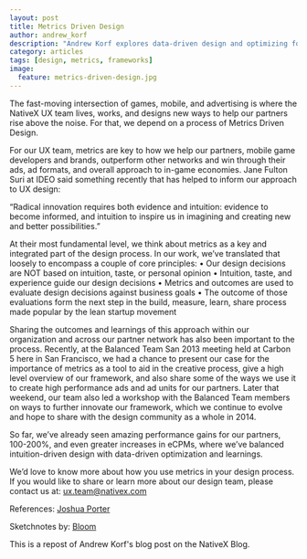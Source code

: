```yaml
---
layout: post
title: Metrics Driven Design
author: andrew_korf
description: "Andrew Korf explores data-driven design and optimizing for learning.  Originally posted on the NativeX blog."
category: articles
tags: [design, metrics, frameworks]
image:
  feature: metrics-driven-design.jpg
---
```

The fast-moving intersection of games, mobile, and advertising is where the NativeX UX team lives, works, and designs new ways to help our partners rise above the noise. For that, we depend on a process of Metrics Driven Design.

For our UX team, metrics are key to how we help our partners, mobile game developers and brands, outperform other networks and win through their ads, ad formats, and overall approach to in-game economies. Jane Fulton Suri at IDEO said something recently that has helped to inform our approach to UX design:

“Radical innovation requires both evidence and intuition: evidence to become informed, and intuition to inspire us in imagining and creating new and better possibilities.”

At their most fundamental level, we think about metrics as a key and integrated part of the design process. In our work, we’ve translated that loosely to encompass a couple of core principles:
• Our design decisions are NOT based on intuition, taste, or personal opinion
• Intuition, taste, and experience guide our design decisions
• Metrics and outcomes are used to evaluate design decisions against business goals
• The outcome of those evaluations form the next step in the build, measure, learn, share process made popular by the lean startup movement

Sharing the outcomes and learnings of this approach within our organization and across our partner network has also been important to the process. Recently, at the Balanced Team San 2013 meeting held at Carbon 5 here in San Francisco, we had a chance to present our case for the importance of metrics as a tool to aid in the creative process, give a high level overview of our framework, and also share some of the ways we use it to create high performance ads and ad units for our partners. Later that weekend, our team also led a workshop with the Balanced Team members on ways to further innovate our framework, which we continue to evolve and hope to share with the design community as a whole in 2014.

So far, we’ve already seen amazing performance gains for our partners, 100-200%, and even greater increases in eCPMs, where we’ve balanced intuition-driven design with data-driven optimization and learnings.

We’d love to know more about how you use metrics in your design process.  If you would like to share or learn more about our design team, please contact us at: <a href="mailto:ux.team@nativex.com">ux.team@nativex.com</a>

References: <a href="http://bokardo.com/">Joshua Porter</a>

Sketchnotes by: <a href="http://bloomready.com">Bloom</a>

This is a repost of Andrew Korf's blog post on the NativeX Blog.